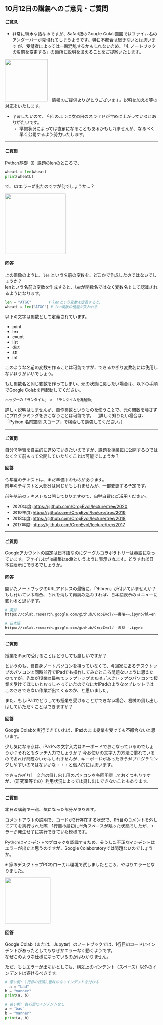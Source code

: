 
10月12日の講義へのご意見・ご質問
---

#### ご意見
- 非常に瑣末な話なのですが、Safari版のGoogle Colab画面ではファイル名のアンダーバーが見切れてしまうようです。特に不都合は起きないとは思います
が、受講者によっては一瞬混乱するかもしれないため、「4. ノートブックの名前を変更する」の箇所に説明を加えることをご提案いたします。  
<img src="https://lh3.googleusercontent.com/pw/AM-JKLXkVervAUs5BNH9tgjkCsHibtjv0toIyTAyWGfR8rMknSnJh5bt7RjFojAQnZBcwoAgrleXTFTKnJjpHcfurcBWWkhG8Ek6rdsRT83vJzI8WuEKZTCf2N2WVhOlo7sjbJYXucqGwhjjbtRGuv4C0OeR=w630-h195-no?authuser=0" height="140px">
    - 情報のご提供ありがとうございます。説明を加える等の対応をいたします。

- 予習したいので、今回のように次の回のスライドが早めに上がっているとありがたいです。  
    - 準備状況によっては直前になることもあるかもしれませんが、なるべく早く公開するよう努力いたします。

---

#### ご質問

Python基礎（Ⅰ）課題のlenのところで、
```python
wheatL = len(wheat)
print(wheatL)
```
で、strエラーが出たのですが何でしょうか…？

<img src="https://lh3.googleusercontent.com/pw/AM-JKLXO49NTukx3UfVOlPX0Y8hfwPXyLhbdbTIER3YXSRdsLmScC0ctRSijkOjDwkCgng5HTawQDTGxrSeu3y-kAo69G4qzLXjStiJgxa55v2J5ItZjhFZHR_fFakgxxEIMTVPS8BfyL7n-arKzZsGyNqPf=w842-h504-no?authuser=0" height="200px">


#### 回答
上の画像のように、`len` という名前の変数を、どこかで作成したのではないでしょうか？  
lenという名前の変数を作成すると、`len`が関数名ではなく変数名として認識されるようになります。

```python
len = "ATGC"        # lenという変数を定義すると、
wheatL = len("ATGC") # len関数の機能が失われる
``` 

以下の文字は関数として定義されています。

- print
- len
- count
- list
- dict
- str
- int

このような名前の変数を作ることは可能ですが、できるかぎり変数名には使用しないほうがいいでしょう。

もし関数名と同じ変数を作ってしまい、元の状態に戻したい場合は、以下の手順でGoogle Colabを再起動してください。
```
ヘッダーの「ランタイム」 > 「ランタイムを再起動」
```


詳しく説明はしませんが、自作関数というものを使うことで、元の関数を壊さずにプログラミングをおこなうことは可能です。
（詳しく知りたい場合は、「Python 名前空間 スコープ」で検索して勉強してください。）


---
#### ご質問
自分で学習を自主的に進めていきたいのですが、課題を授業毎に公開するのではなく全て前もって公開していただくことは可能でしょうか？

#### 回答
今年度のテキストは、まだ準備中のものがあります。  
前年のテキストと大部分は同じかもしれませんが、一部変更する予定です。

前年以前のテキストも公開しておりますので、自学自習にご活用ください。

- 2020年度: https://github.com/CropEvol/lecture/tree/2020
- 2019年度: https://github.com/CropEvol/lecture/tree/2019
- 2018年度: https://github.com/CropEvol/lecture/tree/2018
- 2017年度: https://github.com/CropEvol/lecture/tree/2017


---
#### ご質問

Googleアカウントの設定は日本語なのにグーグルコラボラトリーは英語になっています。ファイルはfile編集はeditというように表示されます。どうすれば日本語表示にできるでしょうか。

#### 回答

開いたノートブックのURLアドレスの最後に、「?hl=en」が付いていませんか？
もし付いている場合、それを消して再読み込みすれば、日本語表示のメニューに変わると思います。

```sh
# 英語
https://colab.research.google.com/github/CropEvol/~~書略~~.ipynb?hl=en

# 日本語
https://colab.research.google.com/github/CropEvol/~~書略~~.ipynb
```

---
#### ご質問
授業をiPadで受けることはどうしても厳しいですか？  

というのも、僕自身ノートパソコンを持っていなくて、今回家にあるデスクトップのパソコンと同時並行でiPadでも操作してみたところ問題ないように思えたのですが、先生が授業の最初でラップトップまたはデスクトップのパソコンで授業を受けてほしいとおっしゃっていたのでなにかiPadのようなタブレットではこのさきできない作業が出てくるのか、と思いました。  

また、もしiPadでどうしても授業を受けることができない場合、機械の貸し出しはしていただくことはできますか？

#### 回答
Google Colabを実行できていれば、iPadのまま授業を受けても不都合ないと思います。

少し気になる点は、iPadへの文字入力はキーボードでおこなっているのでしょうか？それともタッチ入力でしょうか？
今お使いの文字入力方法に慣れているのであれば問題ないかもしれませんが、キーボードがあったほうがプログラミングしやすいのではないかな・・・と個人的には思います。

できるかぎり1、２台の貸し出し用のパソコンを毎回用意しておくつもりですが、（研究室等での）利用状況によっては貸し出しできないこともあります。

---
#### ご質問

本日の講義で一点、気になった部分があります。  

コメントアウトの説明で、コードが2行存在する状況で、1行目のコメントを外してデモを実行された際、1行目の最初に半角スペースが残った状態でしたが、エラーが発生せずに実行できていた模様です。

Pythonはインデントでブロックを認識するため、そうした不正なインデントはエラーが出たと思うのですが、Google Colaboratoryでは問題ないのでしょうか。

※ 家のデスクトップPCのローカル環境で試しましたところ、やはりエラーとなりました。

<img src="https://lh3.googleusercontent.com/pw/AM-JKLUNCzN57IW3AooHNS3kP9hfIZPexzfSViENdIUlbbqU0BBC97k3D3oDaYTPIZS3I6aEjq5moFG47mF6xRmtPtYixijUR8-5E8lM4KUzduqHBtlhjbjE8foWmG3i27cKsQvxJU2TFFgH_YSrnN4OsBnO=w388-h227-no?authuser=0" height="150px">

#### 回答

Google Colab（または、Jupyter）のノートブックでは、1行目のコードにインデントがあったとしてもなぜかエラーなく動くようです。  
なぜこのような仕様になっているのかはわかりません。  

ただ、もしエラーが出ないとしても、構文上のインデント（スペース）以外のインデントは避けるべきです。

```python
# 悪い例: 1行目の行頭に意味のないインデントを付ける
  a = "bad"  
b = "manner"
print(a, b)
```

```python
# 良い例: 各行頭にインデントなし
a = "bad"
b = "manner"
print(a, b)
```